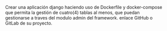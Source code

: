 Crear una aplicación django haciendo uso de Dockerfile y docker-compose que permita la gestión de cuatro(4) tablas al menos, que puedan gestionarse a traves del modulo admin del framework.
enlace GitHub o GitLab de su proyecto.
